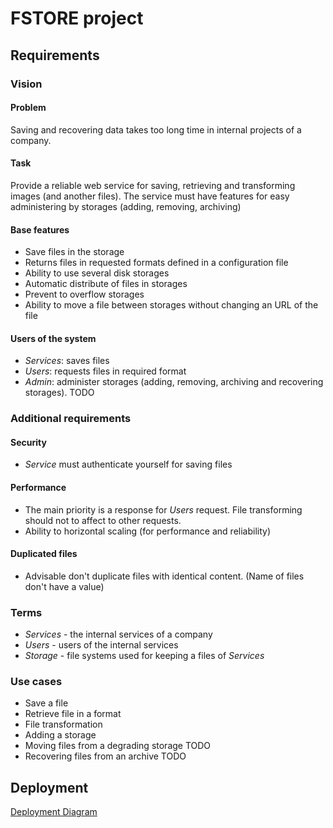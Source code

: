 # FSTORE project

## Requirements
### Vision
#### Problem

Saving and recovering data takes too long time in internal projects of a company.

#### Task

Provide a reliable web service for saving, retrieving and transforming images (and another files). The service must have features for easy administering by storages (adding, removing, archiving)

#### Base features ###

 * Save files in the storage
 * Returns files in requested formats defined in a configuration file
 * Ability to use several disk storages
 * Automatic distribute of files in storages
 * Prevent to overflow storages
 * Ability to move a file between storages without changing an URL of the file

#### Users of the system ###

 * _Services_: saves files
 * _Users_: requests files in required format
 * _Admin_: administer storages (adding, removing, archiving and recovering storages). TODO

### Additional requirements ###

#### Security
 * _Service_ must authenticate yourself for saving files

#### Performance
 * The main priority is a response for _Users_ request. File transforming should not to affect to other requests.
 * Ability to horizontal scaling (for performance and reliability)

#### Duplicated files
 * Advisable don't duplicate files with identical content. (Name of files don't have a value)

### Terms
 * _Services_ - the internal services of a company
 * _Users_ - users of the internal services
 * _Storage_ - file systems used for keeping a files of _Services_

### Use cases
 * Save a file
 * Retrieve file in a format
 * File transformation
 * Adding a storage
 * Moving files from a degrading storage TODO
 * Recovering files from an archive TODO

## Deployment
[Deployment Diagram](https://github.com/xmm/fstore/blob/master/Deployment_Diagram.png)
